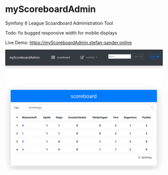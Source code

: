 # myScoreboardAdmin
Symfony 6 League Scoardboard Administration Tool

Todo: fix bugged responsive width for mobile displays

Live Demo: <a href="https://myScoreboardAdmin.stefan-sander.online" target="_blank">https://myScoreboardAdmin.stefan-sander.online</a>

![alt text](https://github.com/snoke/myScoreboardAdmin/blob/master/myscoreboardadmin.png?raw=true)
